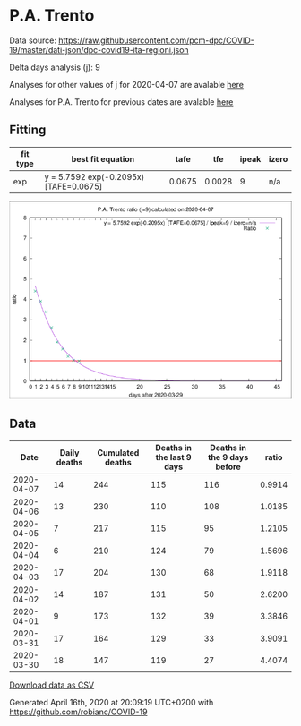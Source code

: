 # P.A. Trento

Data source: https://raw.githubusercontent.com/pcm-dpc/COVID-19/master/dati-json/dpc-covid19-ita-regioni.json

Delta days analysis (j): 9

Analyses for other values of j for 2020-04-07 are avalable [here](../2020-04-07/README.md)

Analyses for P.A. Trento for previous dates are avalable [here](../README.md)

## Fitting 
|fit type|best fit equation|tafe|tfe|ipeak|izero|
|-------|-----|--------|------|---|---|
|exp|y = 5.7592 exp(-0.2095x)  [TAFE=0.0675]|0.0675|0.0028|9|n/a|

![Plot](COVID-19_p.a._trento_j9_2020-04-07.png)

## Data
|Date|Daily deaths|Cumulated deaths|Deaths in the last 9 days|Deaths in the 9 days before|ratio|
|----|----------|-----------|-------|--------------------|-----|
|2020-04-07|14|244|115|116|0.9914|
|2020-04-06|13|230|110|108|1.0185|
|2020-04-05|7|217|115|95|1.2105|
|2020-04-04|6|210|124|79|1.5696|
|2020-04-03|17|204|130|68|1.9118|
|2020-04-02|14|187|131|50|2.6200|
|2020-04-01|9|173|132|39|3.3846|
|2020-03-31|17|164|129|33|3.9091|
|2020-03-30|18|147|119|27|4.4074|

[Download data as CSV](COVID-19_p.a._trento_j9_2020-04-07.csv)

Generated April 16th, 2020 at 20:09:19 UTC+0200 with https://github.com/robianc/COVID-19
